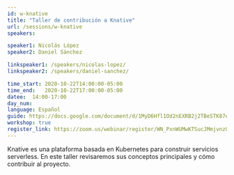 ```yaml
---
id: w-knative
title: "Taller de contribución a Knative"
url: /sessions/w-knative
speakers:

speaker1: Nicolás López
speaker2: Daniel Sánchez

linkspeaker1: /speakers/nicolas-lopez/
linkspeaker2: /speakers/daniel-sanchez/

time_start: 2020-10-22T14:00:00-05:00
time_end:   2020-10-22T17:00:00-05:00
datee:  14:00-17:00
day_num: 
language: Español
guide: https://docs.google.com/document/d/1MyD6Hfl1Od2nEXRB2j2TBeSTK87etPl9k8ltqXeiBwY/edit?usp=sharing
workshop: true
register_link: https://zoom.us/webinar/register/WN_PxnWUMwKTSucJMmjvnzO7Q
---
```


Knative es una plataforma basada en Kubernetes para construir servicios serverless. En este taller revisaremos sus conceptos principales y cómo contribuir al proyecto.